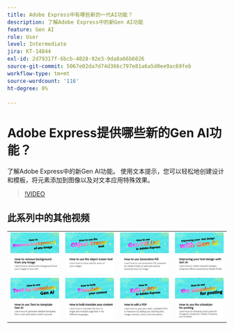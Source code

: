 ```yaml
---
title: Adobe Express中有哪些新的一代AI功能？
description: 了解Adobe Express中的新Gen AI功能
feature: Gen AI
role: User
level: Intermediate
jira: KT-14844
exl-id: 2d79317f-6bcb-4028-92e3-9da8a66b6026
source-git-commit: 5067e02da7d74d366c797e81a6a5d0ee9ac69feb
workflow-type: tm+mt
source-wordcount: '116'
ht-degree: 0%

---
```


# Adobe Express提供哪些新的Gen AI功能？

了解Adobe Express中的新Gen AI功能。 使用文本提示，您可以轻松地创建设计和模板，将元素添加到图像以及对文本应用特殊效果。

>[!VIDEO](https://video.tv.adobe.com/v/3427018?quality=12&learn=on&hidetitle=true)

## 此系列中的其他视频

<table style="table-layout:fixed">
<tr>
   <td>
         <a href="remove-background.md">
            <img alt="如何移除任何图像的背景" src="assets/background.png" />
         </a>
   </td>
    <td>
         <a href="object-eraser.md">
            <img alt="如何使用对象橡皮擦工具" src="assets/object-eraser.png" />
         </a>
   </td>
   <td>
         <a href="generative-fill.md">
            <img alt="如何使用生成式填充" src="assets/gen-fill.png" />
         </a>
   </td>     
   <td>
      <a href="gen-text.md">
         <img alt="使用Gen AI改进文本设计" src="assets/text-design.png" />
      </a>    
</tr>
<tr>
    <td>
      <a href="text-to-template.md">
         <img alt="如何使用文本到模板生成人工智能" src="assets/text-to-template.png" />
      </a>
   </td>
   <td>
      <a href="bulk-translate.md">
         <img alt="如何批量翻译您的内容" src="assets/bulk-translate.png" />
      </a>
   </td>
   <td>
      <a href="edit-a-pdf.md">
         <img alt="如何编辑PDF" src="assets/edit-pdf.png" />
      </a>
   </td>
   <td>
      <a href="schedule.md">
         <img alt="如何使用调度程序进行过帐" src="assets/schedule.png" />
      </a>
</tr>
</table>
